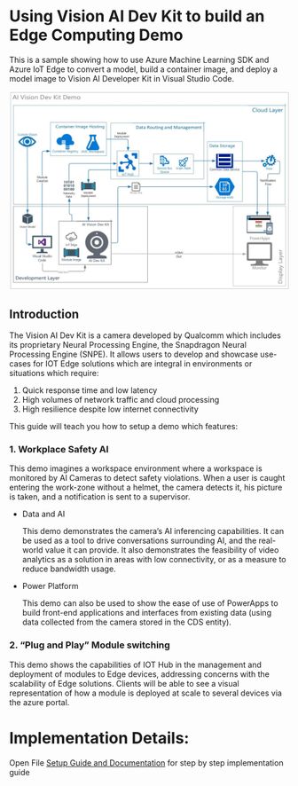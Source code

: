 # Using Vision AI Dev Kit to build an Edge Computing Demo

This is a sample showing how to use Azure Machine Learning SDK and Azure IoT Edge to convert a model, build a container image, and deploy a model image to Vision AI Developer Kit in Visual Studio Code.

![Architecture Diagram](Images/ArchitectureDiagram.jpg)

## Introduction

The Vision AI Dev Kit is a camera developed by Qualcomm which includes its proprietary Neural Processing Engine, the Snapdragon Neural Processing Engine (SNPE). It allows users to develop and showcase use-cases for IOT Edge solutions which are integral in environments or situations which require:

1. 	Quick response time and low latency
2.	High volumes of network traffic and cloud processing
3. 	High resilience despite low internet connectivity

This guide will teach you how to setup a demo which features:

### 1.  Workplace Safety AI

This demo imagines a workspace environment where a workspace is monitored by AI Cameras to detect safety violations. When a user is caught entering the work-zone without a helmet, the camera detects it, his picture is taken, and a notification is sent to a supervisor.

* 	Data and AI

    This demo demonstrates the camera’s AI inferencing capabilities. It can be used as a tool to drive conversations surrounding AI, and the real-world value it can provide. It also demonstrates the feasibility of video analytics as a solution in areas with low connectivity, or as a measure to reduce bandwidth usage.
* 	Power Platform

    This demo can also be used to show the ease of use of PowerApps to build front-end applications and interfaces from existing data (using data collected from the camera stored in the CDS entity). 

### 2. 	“Plug and Play” Module switching
This demo shows the capabilities of IOT Hub in the management and deployment of modules to Edge devices, addressing concerns with the scalability of Edge solutions. Clients will be able to see a visual representation of how a module is deployed at scale to several devices via the azure portal.  


# Implementation Details:
Open File [Setup Guide and Documentation]("Documentation.docx") for step by step implementation guide



